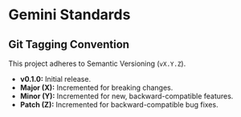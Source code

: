 # Gemini Standards

## Git Tagging Convention

This project adheres to Semantic Versioning (`vX.Y.Z`).

- **v0.1.0:** Initial release.
- **Major (X):** Incremented for breaking changes.
- **Minor (Y):** Incremented for new, backward-compatible features.
- **Patch (Z):** Incremented for backward-compatible bug fixes.
